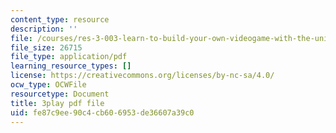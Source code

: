 ```yaml
---
content_type: resource
description: ''
file: /courses/res-3-003-learn-to-build-your-own-videogame-with-the-unity-game-engine-and-microsoft-kinect-january-iap-2017/fe87c9ee90c4cb606953de36607a39c0_R8WOnNX8v9E.pdf
file_size: 26715
file_type: application/pdf
learning_resource_types: []
license: https://creativecommons.org/licenses/by-nc-sa/4.0/
ocw_type: OCWFile
resourcetype: Document
title: 3play pdf file
uid: fe87c9ee-90c4-cb60-6953-de36607a39c0
---
```

